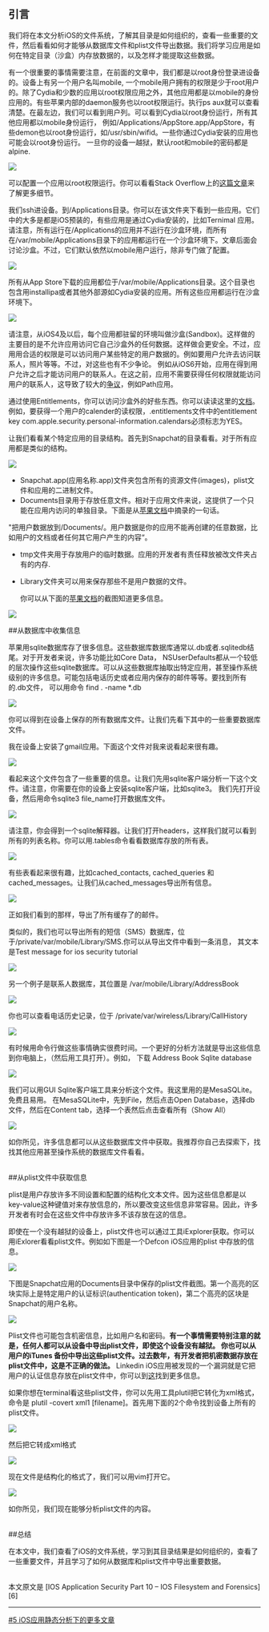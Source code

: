 ## 引言

我们将在本文分析iOS的文件系统，了解其目录是如何组织的，查看一些重要的文件，然后看看如何才能够从数据库文件和plist文件导出数据。我们将学习应用是如何在特定目录（沙盒）内存放数据的，以及怎样才能提取这些数据。

有一个很重要的事情需要注意，在前面的文章中，我们都是以root身份登录进设备的。设备上有另一个用户名叫mobile, 一个mobile用户拥有的权限是少于root用户的。除了Cydia和少数的应用以root权限应用之外，其他应用都是以mobile的身份应用的。有些苹果内部的daemon服务也以root权限运行。执行ps aux就可以查看清楚。在最左边，我们可以看到用户列。可以看到Cydia以root身份运行，所有其他应用都以mobile身份运行，
例如/Applications/AppStore.app/AppStore，有些demon也以root身份运行，如/usr/sbin/wifid。一些你通过Cydia安装的应用也可能会以root身份运行。
一旦你的设备一越狱，默认root和mobile的密码都是alpine.

![](http://resources.infosecinstitute.com/wp-content/uploads/072913_1331_IOSApplicat1.png)


可以配置一个应用以root权限运行。你可以看看Stack Overflow上的[这篇文章][1]来了解更多细节。


我们ssh进设备。到/Applications目录。你可以在该文件夹下看到一些应用。它们中的大多是都是iOS预装的，有些应用是通过Cydia安装的，比如Ternimal 应用。请注意，所有运行在/Applications的应用并不运行在沙盒环境，而所有在/var/mobile/Applications目录下的应用都运行在一个沙盒环境下。文章后面会讨论沙盒。不过，它们默认依然以mobile用户运行，除非专门做了配置。


![](http://2we26u4fam7n16rz3a44uhbe1bq2.wpengine.netdna-cdn.com/wp-content/uploads/072913_1331_IOSApplicat2.png)

所有从App Store下载的应用都位于/var/mobile/Applications目录。这个目录也包含用installipa或者其他外部源如Cydia安装的应用。所有这些应用都运行在沙盒环境下。

![](http://resources.infosecinstitute.com/wp-content/uploads/072913_1331_IOSApplicat3.png)


请注意，从iOS4及以后，每个应用都驻留的环境叫做沙盒(Sandbox)。这样做的主要目的是不允许应用访问它自己沙盒外的任何数据。这样做会更安全。不过，应用用合适的权限是可以访问用户某些特定的用户数据的。例如要用户允许去访问联系人，照片等等。不过，对这些也有不少争论。
例如从iOS6开始，应用在得到用户允许之后才能访问用户的联系人。在这之前，应用不需要获得任何权限就能访问用户的联系人，这导致了较大的[争议][2]，例如Path应用。

通过使用Entitlements，你可以访问沙盒外的好些东西。你可以读读这里的[文档][3]。例如，要获得一个用户的calender的读权限，.entitlements文件中的entitlement key com.apple.security.personal-information.calendars必须标志为YES。

让我们看看某个特定应用的目录结构。首先到Snapchat的目录看看。对于所有应用都是类似的结构。

![](http://resources.infosecinstitute.com/wp-content/uploads/072913_1331_IOSApplicat4.png)



  * Snapchat.app(应用名称.app)文件夹包含所有的资源文件(images)，plist文件和应用的二进制文件。
  * Documents目录用于存放任意文件。相对于应用文件来说，这提供了一个只能在应用内访问的单独目录。下面是从[苹果文档][4]中摘录的一句话。

"把用户数据放到/Documents/。用户数据是你的应用不能再创建的任意数据，比如用户的文档或者任何其它用户产生的内容“。

* tmp文件夹用于存放用户的临时数据。应用的开发者有责任释放被改文件夹占有的内存.
* Library文件夹可以用来保存那些不是用户数据的文件。



  你可以从下面的[苹果文档][5]的截图知道更多信息。

![](http://resources.infosecinstitute.com/wp-content/uploads/072913_1331_IOSApplicat5.png)


##从数据库中收集信息


苹果用sqlite数据库存了很多信息。这些数据库数据库通常以.db或者.sqlitedb结尾。对于开发者来说，许多功能比如Core Data， NSUserDefaults都从一个较低的层次操作这些sqlite数据库。可以从这些数据库抽取出特定应用，甚至操作系统级别的许多信息。可能包括电话历史或者应用内保存的邮件等等。要找到所有的.db文件，
可以用命令 find . -name *.db

![](http://resources.infosecinstitute.com/wp-content/uploads/072913_1331_IOSApplicat6.png)

你可以得到在设备上保存的所有数据库文件。让我们先看下其中的一些重要数据库文件。

我在设备上安装了gmail应用。下面这个文件对我来说看起来很有趣。

![](http://resources.infosecinstitute.com/wp-content/uploads/072913_1331_IOSApplicat7.png)

看起来这个文件包含了一些重要的信息。让我们先用sqlite客户端分析一下这个文件。请注意，你需要在你的设备上安装sqlite客户端，比如sqlite3。
我们先打开设备，然后用命令sqlite3 file_name打开数据库文件。

![](http://resources.infosecinstitute.com/wp-content/uploads/072913_1331_IOSApplicat8.png)

请注意，你会得到一个sqlite解释器。让我们打开headers，这样我们就可以看到所有的列表名称。你可以用.tables命令看看数据库存放的所有表。

![](http://resources.infosecinstitute.com/wp-content/uploads/072913_1331_IOSApplicat9.png)

有些表看起来很有趣，比如cached_contacts, cached_queries 和 cached_messages。让我们从cached_messages导出所有信息。

![](http://resources.infosecinstitute.com/wp-content/uploads/072913_1331_IOSApplicat10.png)


正如我们看到的那样，导出了所有缓存了的邮件。

类似的，我们也可以导出所有的短信（SMS）数据库，位于/private/var/mobile/Library/SMS.你可以从导出文件中看到一条消息，
其文本是Test message for ios security tutorial

![](http://resources.infosecinstitute.com/wp-content/uploads/072913_1331_IOSApplicat11.png)


另一个例子是联系人数据库，其位置是 /var/mobile/Library/AddressBook

![](http://resources.infosecinstitute.com/wp-content/uploads/072913_1331_IOSApplicat12.png)



你也可以查看电话历史记录，位于 /private/var/wireless/Library/CallHistory

![](http://resources.infosecinstitute.com/wp-content/uploads/072913_1331_IOSApplicat13.png)



有时候用命令行做这些事情确实很费时间。一个更好的分析方法就是导出这些信息到你电脑上，（然后用工具打开）。例如，
下载 Address Book Sqlite database

![](http://resources.infosecinstitute.com/wp-content/uploads/072913_1331_IOSApplicat14.png)

我们可以用GUI Sqlite客户端工具来分析这个文件。我这里用的是MesaSQLite。免费且易用。
在MesaSQLite中，先到File，然后点击Open Database，选择db文件，然后在Content tab，选择一个表然后点击查看所有（Show All）

![](http://resources.infosecinstitute.com/wp-content/uploads/072913_1331_IOSApplicat15.png)


如你所见，许多信息都可以从这些数据库文件中获取。我推荐你自己去探索下，找找其他应用甚至操作系统的数据库文件看看。

<br>
##从plist文件中获取信息

plist是用户存放许多不同设置和配置的结构化文本文件。因为这些信息都是以key-value这种键值对来存放信息的，所以要改变这些信息非常容易。因此，许多开发者有时会在这些文件中存放许多不该存放在这的信息。

即使在一个没有越狱的设备上，plist文件也可以通过工具iExplorer获取。你可以用iExlorer看看plist文件。例如如下图是一个Defcon iOS应用的plist
中存放的信息。

![](http://resources.infosecinstitute.com/wp-content/uploads/072913_1331_IOSApplicat16.png)


下图是Snapchat应用的Documents目录中保存的plist文件截图。第一个高亮的区块实际上是特定用户的认证标识(authentication token)，第二个高亮的区块是
Snapchat的用户名称。

![](http://resources.infosecinstitute.com/wp-content/uploads/072913_1331_IOSApplicat17.png)


Plist文件也可能包含机密信息，比如用户名和密码。**有一个事情需要特别注意的就是，任何人都可以从设备中导出plist文件，即使这个设备没有越狱。
你也可以从用户的iTunes 备份中导出这些plist文件。过去数年，有开发者把机密数据存放在plist文件中，这是不正确的做法。**
Linkedin iOS应用被发现的一个漏洞就是它把用户的认证信息存放在plist文件中，你可以到[这][7]找到更多信息。

如果你想在terminal看这些plist文件，你可以先用工具plutil把它转化为xml格式，命令是  plutil -covert xml1 [filename]。首先用下面的2个命令找到设备上所有的plist文件。

![](http://resources.infosecinstitute.com/wp-content/uploads/072913_1331_IOSApplicat18.png)

然后把它转成xml格式

![](http://resources.infosecinstitute.com/wp-content/uploads/072913_1331_IOSApplicat19.png)


现在文件是结构化的格式了，我们可以用vim打开它。

![](http://resources.infosecinstitute.com/wp-content/uploads/072913_1331_IOSApplicat20.png)

如你所见，我们现在能够分析plist文件的内容。

<br>
##总结

在本文中，我们查看了iOS的文件系统，学习到其目录结果是如何组织的，查看了一些重要文件，并且学习了如何从数据库和plist文件中导出重要数据。


<br/>
本文原文是 [IOS Application Security Part 10 – IOS Filesystem and Forensics][6]


[1]: http://stackoverflow.com/questions/7841344/gaining-root-permissions-on-ios-for-nsfilemanager-jailbreak/8796556#8796556
[2]:http://arstechnica.com/gadgets/2012/02/path-addresses-privacy-controversy-but-social-apps-remain-a-risk-to-users/
[3]:http://developer.apple.com/library/ios/
[4]:https://developer.apple.com/library/mac/navigation/
[5]:http://developer.apple.com/library/mac/
[6]:http://resources.infosecinstitute.com/ios-application-security-part-10-ios-filesystem-and-forensics/
[7]:http://blog.scoopz.com/2012/04/07/linkedin-ios-app-also-vulnerable-to-plist-identity-theft/



***
[#5 iOS应用静态分析下的更多文章](http://security.ios-wiki.com/issue-5/)